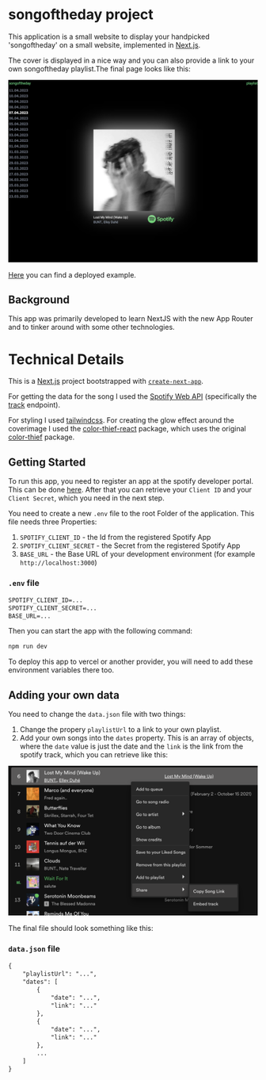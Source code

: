 # songoftheday project

This application is a small website to display your handpicked 'songoftheday' on a small website, implemented in [Next.js](https://nextjs.org/).

The cover is displayed in a nice way and you can also provide a link to your own songoftheday playlist.The final page looks like this:

![image](/documentation/ScreenshotSongoftheday.png)

[Here](https://songoftheday-seven.vercel.app/) you can find a deployed example.

## Background

This app was primarily developed to learn NextJS with the new App Router and to tinker around with some other technologies.

# Technical Details

This is a [Next.js](https://nextjs.org/) project bootstrapped with [`create-next-app`](https://github.com/vercel/next.js/tree/canary/packages/create-next-app).

For getting the data for the song I used the [Spotify Web API](https://developer.spotify.com/documentation/web-api) (specifically the [track](https://developer.spotify.com/documentation/web-api/reference/get-track) endpoint).

For styling I used [tailwindcss](https://tailwindcss.com/). For creating the glow effect around the coverimage I used the [color-thief-react](https://www.npmjs.com/package/color-thief-react) package, which uses the original [color-thief](https://lokeshdhakar.com/projects/color-thief/) package.

## Getting Started

To run this app, you need to register an app at the spotify developer portal. This can be done [here](https://developer.spotify.com/).
After that you can retrieve your `Client ID` and your `Client Secret`, which you need in the next step. 

You need to create a new `.env` file to the root Folder of the application. This file needs three Properties:
1. `SPOTIFY_CLIENT_ID` - the Id from the registered Spotify App
2. `SPOTIFY_CLIENT_SECRET` - the Secret from the registered Spotify App
3. `BASE_URL` - the Base URL of your development environment (for example `http://localhost:3000`)

### `.env` file
```
SPOTIFY_CLIENT_ID=...
SPOTIFY_CLIENT_SECRET=...
BASE_URL=...
```

Then you can start the app with the following command:

```bash
npm run dev
```

To deploy this app to vercel or another provider, you will need to add these environment variables there too.

## Adding your own data

You need to change the `data.json` file with two things: 
1. Change the propery `playlistUrl` to a link to your own playlist.
2. Add your own songs into the `dates` property. This is an array of objects, where the `date` value is just the date and the `link` is the link from the spotify track, which you can retrieve like this:

![image](/documentation/CopySongLinkSpotify.png)

The final file should look something like this:
### `data.json` file
```
{
    "playlistUrl": "...",
    "dates": [
        {
            "date": "...",
            "link": "..."
        },
        {
            "date": "...",
            "link": "..."
        },
        ...
    ]
}
```